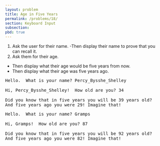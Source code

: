 ```yaml
---
layout: problem
title: Age in Five Years
permalink: /problems/18/
section: Keyboard Input
subsection:
pbd: true
---
```

1. Ask the user for their name. 
  -Then display their name to prove that you can recall it. 
2. Ask them for their age. 
  - Then display what their age would be five years from now. 
  - Then display what their age was five years ago.

<pre class="terminal">
Hello.  What is your name? <kbd>Percy_Bysshe_Shelley</kbd>

Hi, Percy_Bysshe_Shelley!  How old are you? <kbd>34</kbd>

Did you know that in five years you will be 39 years old?
And five years ago you were 29! Imagine that!
</pre>

<pre class="terminal">
Hello.  What is your name? <kbd>Gramps</kbd>

Hi, Gramps!  How old are you? <kbd>87</kbd>

Did you know that in five years you will be 92 years old?
And five years ago you were 82! Imagine that!
</pre>